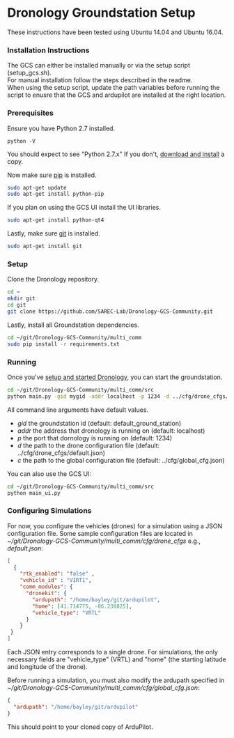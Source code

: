 # Dronology Groundstation Setup

These instructions have been tested using Ubuntu 14.04 and Ubuntu 16.04.

### Installation Instructions

The GCS can either be installed manually or via the setup script (setup_gcs.sh).  
For manual installation follow the steps described in the readme.  
When using the setup script, update the path variables before running the script to enusre that the GCS and ardupilot are installed at the right location.


### Prerequisites

Ensure you have Python 2.7 installed.

```
python -V
```

You should expect to see "Python 2.7.x" If you don't, [download and install](https://www.python.org/download/releases/2.7/) a copy.

Now make sure [pip](https://pypi.python.org/pypi/pip) is installed. 
```bash
sudo apt-get update
sudo apt-get install python-pip
```

If you plan on using the GCS UI install the UI libraries.
```bash
sudo apt-get install python-qt4

```
Lastly, make sure [git](https://git-scm.com/) is installed. 
```bash
sudo apt-get install git
```

### Setup

Clone the Dronology repository.
```bash
cd ~
mkdir git
cd git
git clone https://github.com/SAREC-Lab/Dronology-GCS-Community.git
```


Lastly, install all Groundstation dependencies.
```bash
cd ~/git/Dronology-GCS-Community/multi_comm
sudo pip install -r requirements.txt
```

### Running
Once you've [setup and started Dronology](https://github.com/SAREC-Lab/Dronology-Community/blob/2018_10/README.md), you can start the groundstation.

```bash
cd ~/git/Dronology-GCS-Community/multi_comm/src
python main.py -gid mygid -addr localhost -p 1234 -d ../cfg/drone_cfgs/default.json -c ../cfg/global_cfg.json
```
All command line arguments have default values. 

* _gid_ the groundstation id (default: default_ground_station)
* _addr_ the address that dronology is running on (default: localhost)
* _p_ the port that dornology is running on (default: 1234)
* _d_ the path to the drone configuration file (default: ../cfg/drone_cfgs/default.json)
* _c_ the path to the global configuration file (default: ../cfg/global_cfg.json)

You can also use the GCS UI: 
```bash
cd ~/git/Dronology-GCS-Community/multi_comm/src
python main_ui.py
```


### Configuring Simulations
For now, you configure the vehicles (drones) for a simulation using a JSON configuration file. Some sample configuration files are located in _~/git/Dronology-GCS-Community/multi_comm/cfg/drone_cfgs_ e.g., _default.json_:
```json
[
  {
    "rtk_enabled": "false" ,
    "vehicle_id" : "VIRT1",
    "comm_modules": {
      "dronekit": {
        "ardupath": "/home/bayley/git/ardupilot",
        "home": [41.714775, -86.238825],
        "vehicle_type": "VRTL"
      }
    }
 }
]
```
Each JSON entry corresponds to a single drone. For simulations, the only necessary fields are "vehicle_type" (VRTL) and "home" (the starting latitude and longitude of the drone). 

Before running a simulation, you must also modify the ardupath specified in _~/git/Dronology-GCS-Community/multi_comm/cfg/global_cfg.json_:

```json
{
  "ardupath": "/home/bayley/git/ardupilot"
}
```

This should point to your cloned copy of ArduPilot.

